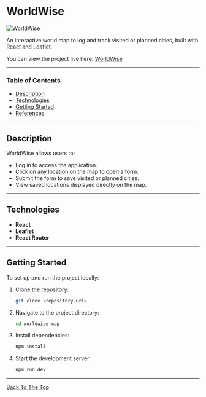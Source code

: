 # WorldWise

![WorldWise](public/App-Layout.png)

An interactive world map to log and track visited or planned cities, built with React and Leaflet.

You can view the project live here:
[WorldWise](https://worldwise-map-abdousadik.netlify.app/)

---

### Table of Contents

- [Description](#description)
- [Technologies](#technologies)
- [Getting Started](#getting-started)
- [References](#references)

---

## Description

WorldWise allows users to:

- Log in to access the application.
- Click on any location on the map to open a form.
- Submit the form to save visited or planned cities.
- View saved locations displayed directly on the map.

---

## Technologies

- **React**
- **Leaflet**
- **React Router**

---

## Getting Started

To set up and run the project locally:

1. Clone the repository:
   ```bash
   git clone <repository-url>
   ```
2. Navigate to the project directory:
   ```bash
   cd worldwise-map
   ```
3. Install dependencies:
   ```bash
   npm install
   ```
4. Start the development server:
   ```bash
   npm run dev
   ```

---

[Back To The Top](#worldwise)
